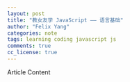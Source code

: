 ```yaml
---
layout: post
title: "教女友学 JavaScript —— 语言基础"
author: "Felix Yang"
categories: note
tags: learning coding javascript js
comments: true
cc_license: true
---
```


Article Content

